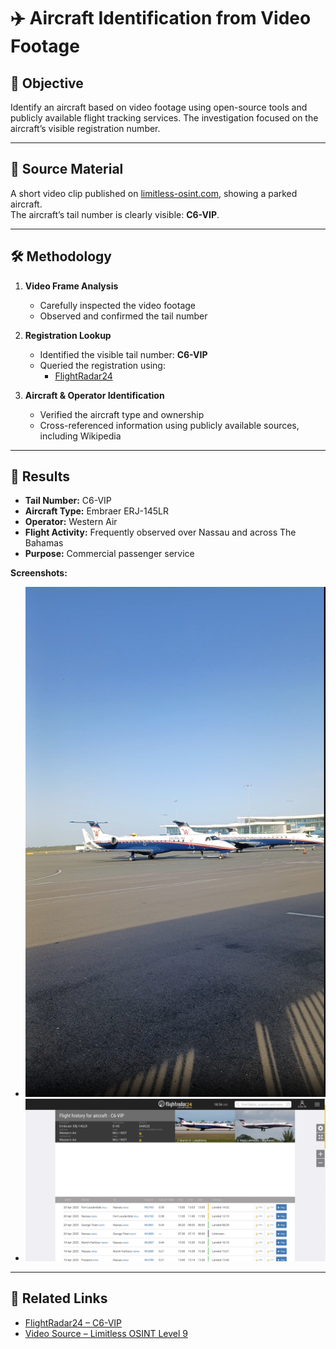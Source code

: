 # ✈️ Aircraft Identification from Video Footage

## 🎯 Objective

Identify an aircraft based on video footage using open-source tools and publicly available flight tracking services. The investigation focused on the aircraft’s visible registration number.

---

## 🎥 Source Material

A short video clip published on [limitless-osint.com](https://limitless-osint.com/challenge-level9), showing a parked aircraft.  
The aircraft’s tail number is clearly visible: **C6-VIP**.

---

## 🛠 Methodology

1. **Video Frame Analysis**  
   - Carefully inspected the video footage  
   - Observed and confirmed the tail number

2. **Registration Lookup**  
   - Identified the visible tail number: **C6-VIP**  
   - Queried the registration using:
     - [FlightRadar24](https://flightradar24.com)

3. **Aircraft & Operator Identification**  
   - Verified the aircraft type and ownership  
   - Cross-referenced information using publicly available sources, including Wikipedia

---

## 📌 Results

- **Tail Number:** C6-VIP  
- **Aircraft Type:** Embraer ERJ-145LR  
- **Operator:** Western Air  
- **Flight Activity:** Frequently observed over Nassau and across The Bahamas  
- **Purpose:** Commercial passenger service

**Screenshots:**

- ![plane_frame](../plane_frame.png)  
- ![flightradar24_c6-vip](../flightradar24_c6-vip.png)

---

## 🔗 Related Links

- [FlightRadar24 – C6-VIP](https://www.flightradar24.com/data/aircraft/c6-vip)  
- [Video Source – Limitless OSINT Level 9](https://limitless-osint.com/challenge-level9)
